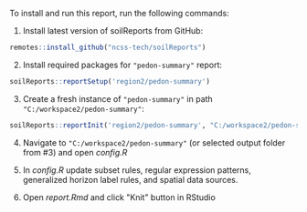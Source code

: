 To install and run this report, run the following commands:

1. Install latest version of soilReports from GitHub: 

```r
remotes::install_github("ncss-tech/soilReports")
```

2. Install required packages for `"pedon-summary"` report:

```r
soilReports::reportSetup('region2/pedon-summary')
```

3. Create a fresh instance of `"pedon-summary"` in path `"C:/workspace2/pedon-summary"`: 

```r
soilReports::reportInit('region2/pedon-summary', "C:/workspace2/pedon-summary")
```

4. Navigate to `"C:/workspace2/pedon-summary"` (or selected output folder from #3) and open _config.R_

5. In _config.R_ update subset rules, regular expression patterns, generalized horizon label rules, and spatial data sources.

6. Open _report.Rmd_ and click "Knit" button in RStudio